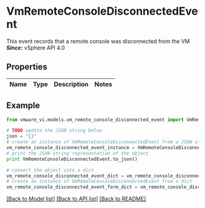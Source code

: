 # VmRemoteConsoleDisconnectedEvent

This event records that a remote console was disconnected from the VM  ***Since:*** vSphere API 4.0 

## Properties
Name | Type | Description | Notes
------------ | ------------- | ------------- | -------------

## Example

```python
from vmware_vi.models.vm_remote_console_disconnected_event import VmRemoteConsoleDisconnectedEvent

# TODO update the JSON string below
json = "{}"
# create an instance of VmRemoteConsoleDisconnectedEvent from a JSON string
vm_remote_console_disconnected_event_instance = VmRemoteConsoleDisconnectedEvent.from_json(json)
# print the JSON string representation of the object
print VmRemoteConsoleDisconnectedEvent.to_json()

# convert the object into a dict
vm_remote_console_disconnected_event_dict = vm_remote_console_disconnected_event_instance.to_dict()
# create an instance of VmRemoteConsoleDisconnectedEvent from a dict
vm_remote_console_disconnected_event_form_dict = vm_remote_console_disconnected_event.from_dict(vm_remote_console_disconnected_event_dict)
```
[[Back to Model list]](../README.md#documentation-for-models) [[Back to API list]](../README.md#documentation-for-api-endpoints) [[Back to README]](../README.md)


